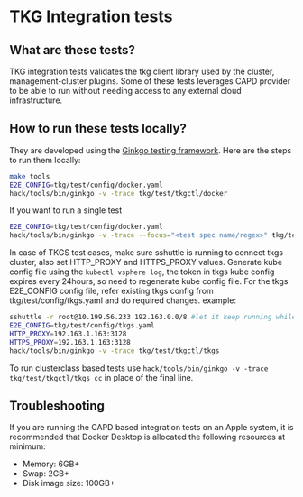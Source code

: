 # TKG Integration tests

## What are these tests?

TKG integration tests validates the tkg client library used by the cluster, management-cluster plugins.
Some of these tests leverages CAPD provider to be able to run without needing access to any external cloud infrastructure.

## How to run these tests locally?

They are developed using the [Ginkgo testing framework](https://github.com/onsi/ginkgo). Here are the steps to run them locally:

```sh
make tools
E2E_CONFIG=tkg/test/config/docker.yaml
hack/tools/bin/ginkgo -v -trace tkg/test/tkgctl/docker
```

If you want to run a single test

```sh
E2E_CONFIG=tkg/test/config/docker.yaml
hack/tools/bin/ginkgo -v -trace --focus="<test spec name/regex>" tkg/test/tkgctl/docker
```

In case of TKGS test cases, make sure sshuttle is running to connect tkgs cluster, also set HTTP_PROXY and HTTPS_PROXY values. Generate kube config file using the `kubectl vsphere log`, the token in tkgs kube config expires every 24hours, so need to regenerate kube config file. For the tkgs E2E_CONFIG config file, refer existing tkgs config from tkg/test/config/tkgs.yaml and do required changes.
example:

```sh
sshuttle -r root@10.199.56.233 192.163.0.0/8 #let it keep running while running test cases
E2E_CONFIG=tkg/test/config/tkgs.yaml
HTTP_PROXY=192.163.1.163:3128
HTTPS_PROXY=192.163.1.163:3128
hack/tools/bin/ginkgo -v -trace tkg/test/tkgctl/tkgs
```

To run clusterclass based tests use `hack/tools/bin/ginkgo -v -trace tkg/test/tkgctl/tkgs_cc` in place of the final line.

## Troubleshooting

If you are running the CAPD based integration tests on an Apple system, it is recommended that Docker Desktop is allocated the following resources at
minimum:

- Memory: 6GB+
- Swap: 2GB+
- Disk image size: 100GB+
